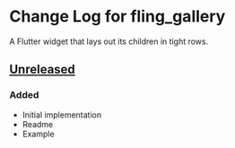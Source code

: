 # Change Log for fling\_gallery
A Flutter widget that lays out its children in tight rows.

## [Unreleased]
### Added
- Initial implementation
- Readme
- Example

[Unreleased]: https://bitbucket.org/mongoose13/fling-gallery/commits/
[0.0.1]: https://bitbucket.org/mongoose13/fling-gallery/commits/tag/v0.0.1
